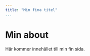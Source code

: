 ```yaml
---
title: "Min fina titel"
...
```

Min about
=========================

Här kommer innehållet till min fin sida.
